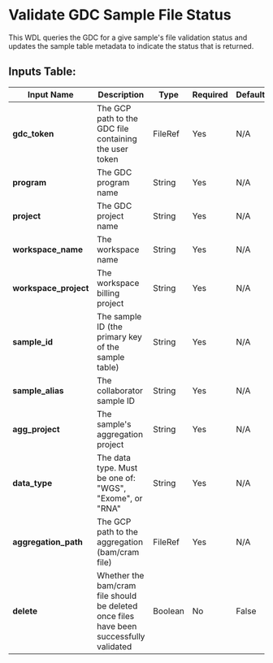 # Validate GDC Sample File Status
This WDL queries the GDC for a give sample's file validation status and updates the sample table metadata to indicate the status that is returned.

## Inputs Table: 
| Input Name            | Description                                                                             | Type    | Required | Default |
|-----------------------|-----------------------------------------------------------------------------------------|---------|----------|---------|
| **gdc_token**         | The GCP path to the GDC file containing the user token                                  | FileRef | Yes      | N/A     |
| **program**           | The GDC program name                                                                    | String  | Yes      | N/A     |
| **project**           | The GDC project name                                                                    | String  | Yes      | N/A     |
| **workspace_name**    | The workspace name                                                                      | String  | Yes      | N/A     |
| **workspace_project** | The workspace billing project                                                           | String  | Yes      | N/A     |
| **sample_id**         | The sample ID (the primary key of the sample table)                                     | String  | Yes      | N/A     |
| **sample_alias**      | The collaborator sample ID                                                              | String  | Yes      | N/A     |
| **agg_project**       | The sample's aggregation project                                                        | String  | Yes      | N/A     |
| **data_type**         | The data type. Must be one of: "WGS", "Exome", or "RNA"                                 | String  | Yes      | N/A     |
| **aggregation_path**  | The GCP path to the aggregation (bam/cram file)                                         | FileRef | Yes      | N/A     |
| **delete**            | Whether the bam/cram file should be deleted once files have been successfully validated | Boolean | No       | False   |